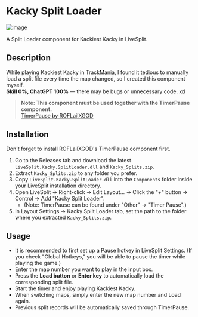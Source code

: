 # Kacky Split Loader
![image](https://github.com/user-attachments/assets/f75db724-0059-4aca-92da-6667d1499f56)

A Split Loader component for Kackiest Kacky in LiveSplit.

## Description
While playing Kackiest Kacky in TrackMania, I found it tedious to manually load a split file every time the map changed, so I created this component myself.  
**Skill 0%, ChatGPT 100%** — there may be bugs or unnecessary code. xd

> **Note: This component must be used together with the TimerPause component.**  
> [TimerPause by ROFLailXGOD](https://github.com/ROFLailXGOD/TimerPause)

## Installation
Don't forget to install ROFLailXGOD's TimerPause component first.
1. Go to the Releases tab and download the latest `LiveSplit.Kacky.SplitLoader.dll` and `Kacky_Splits.zip`.
2. Extract `Kacky_Splits.zip` to any folder you prefer.
3. Copy `LiveSplit.Kacky.SplitLoader.dll` into the `Components` folder inside your LiveSplit installation directory.
4. Open LiveSplit → Right-click → Edit Layout... → Click the "+" button → Control → Add "Kacky Split Loader".
   - (Note: TimerPause can be found under "Other" → "Timer Pause".)
5. In Layout Settings → Kacky Split Loader tab, set the path to the folder where you extracted `Kacky_Splits.zip`.

## Usage
- It is recommended to first set up a Pause hotkey in LiveSplit Settings. (If you check "Global Hotkeys," you will be able to pause the timer while playing the game.)
- Enter the map number you want to play in the input box.
- Press the **Load button** or **Enter key** to automatically load the corresponding split file.
- Start the timer and enjoy playing Kackiest Kacky.
- When switching maps, simply enter the new map number and Load again.
- Previous split records will be automatically saved through TimerPause.
